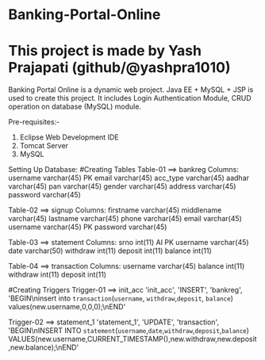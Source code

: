 # Banking-Portal-Online
# This project is made by Yash Prajapati (github/@yashpra1010)
Banking Portal Online is a dynamic web project. Java EE + MySQL + JSP is used to create this project.
It includes Login Authentication Module, CRUD operation on database (MySQL) module.

Pre-requisites:-
1) Eclipse Web Development IDE
2) Tomcat Server
3) MySQL

Setting Up Database:
#Creating Tables
Table-01 ==> bankreg
Columns:  username varchar(45) PK 
          email varchar(45) 
          acc_type varchar(45) 
          aadhar varchar(45) 
          pan varchar(45) 
          gender varchar(45) 
          address varchar(45) 
          password varchar(45)
  
Table-02 ==> signup
Columns:  firstname varchar(45) 
          middlename varchar(45) 
          lastname varchar(45) 
          phone varchar(45) 
          email varchar(45) 
          username varchar(45) PK 
          password varchar(45)
          
Table-03 ==> statement
Columns:  srno int(11) AI PK 
          username varchar(45) 
          date varchar(50) 
          withdraw int(11) 
          deposit int(11) 
          balance int(11)
          
Table-04 ==> transaction
Columns:  username varchar(45) 
          balance int(11) 
          withdraw int(11) 
          deposit int(11)
          
#Creating Triggers
Trigger-01 ==> init_acc
'init_acc', 'INSERT', 'bankreg', 'BEGIN\ninsert into `transaction`(`username`, `withdraw`,`deposit`, `balance`) values(new.username,0,0,0);\nEND'

Trigger-02 ==> statement_1
'statement_1', 'UPDATE', 'transaction', 'BEGIN\nINSERT INTO `statement`(`username`,`date`,`withdraw`,`deposit`,`balance`) VALUES(new.username,CURRENT_TIMESTAMP(),new.withdraw,new.deposit,new.balance);\nEND'
